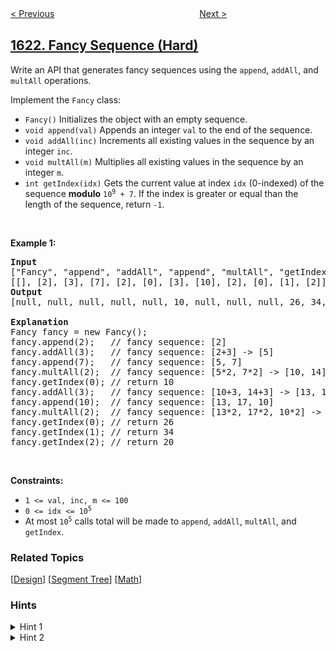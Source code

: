 <!--|This file generated by command(leetcode description); DO NOT EDIT.    |-->
<!--+----------------------------------------------------------------------+-->
<!--|@author    openset <openset.wang@gmail.com>                           |-->
<!--|@link      https://github.com/openset                                 |-->
<!--|@home      https://github.com/openset/leetcode                        |-->
<!--+----------------------------------------------------------------------+-->

[< Previous](../number-of-sets-of-k-non-overlapping-line-segments "Number of Sets of K Non-Overlapping Line Segments")
　　　　　　　　　　　　　　　　
[Next >](../all-valid-triplets-that-can-represent-a-country "All Valid Triplets That Can Represent a Country")

## [1622. Fancy Sequence (Hard)](https://leetcode.com/problems/fancy-sequence "奇妙序列")

<p>Write an API that generates fancy sequences using the <code>append</code>, <code>addAll</code>, and <code>multAll</code> operations.</p>

<p>Implement the <code>Fancy</code> class:</p>

<ul>
	<li><code>Fancy()</code> Initializes the object with an empty sequence.</li>
	<li><code>void append(val)</code> Appends an integer <code>val</code> to the end of the sequence.</li>
	<li><code>void addAll(inc)</code> Increments all existing values in the sequence by an integer <code>inc</code>.</li>
	<li><code>void multAll(m)</code> Multiplies all existing values in the sequence by an integer <code>m</code>.</li>
	<li><code>int getIndex(idx)</code> Gets the current value at index <code>idx</code> (0-indexed) of the sequence <strong>modulo</strong> <code>10<sup>9</sup> + 7</code>. If the index is greater or equal than the length of the sequence, return <code>-1</code>.</li>
</ul>

<p>&nbsp;</p>
<p><strong>Example 1:</strong></p>

<pre>
<strong>Input</strong>
[&quot;Fancy&quot;, &quot;append&quot;, &quot;addAll&quot;, &quot;append&quot;, &quot;multAll&quot;, &quot;getIndex&quot;, &quot;addAll&quot;, &quot;append&quot;, &quot;multAll&quot;, &quot;getIndex&quot;, &quot;getIndex&quot;, &quot;getIndex&quot;]
[[], [2], [3], [7], [2], [0], [3], [10], [2], [0], [1], [2]]
<strong>Output</strong>
[null, null, null, null, null, 10, null, null, null, 26, 34, 20]

<strong>Explanation</strong>
Fancy fancy = new Fancy();
fancy.append(2);   // fancy sequence: [2]
fancy.addAll(3);   // fancy sequence: [2+3] -&gt; [5]
fancy.append(7);   // fancy sequence: [5, 7]
fancy.multAll(2);  // fancy sequence: [5*2, 7*2] -&gt; [10, 14]
fancy.getIndex(0); // return 10
fancy.addAll(3);   // fancy sequence: [10+3, 14+3] -&gt; [13, 17]
fancy.append(10);  // fancy sequence: [13, 17, 10]
fancy.multAll(2);  // fancy sequence: [13*2, 17*2, 10*2] -&gt; [26, 34, 20]
fancy.getIndex(0); // return 26
fancy.getIndex(1); // return 34
fancy.getIndex(2); // return 20
</pre>

<p>&nbsp;</p>
<p><strong>Constraints:</strong></p>

<ul>
	<li><code>1 &lt;= val, inc, m &lt;= 100</code></li>
	<li><code>0 &lt;= idx &lt;= 10<sup>5</sup></code></li>
	<li>At most <code>10<sup>5</sup></code> calls total will be made to <code>append</code>, <code>addAll</code>, <code>multAll</code>, and <code>getIndex</code>.</li>
</ul>

### Related Topics
  [[Design](../../tag/design/README.md)]
  [[Segment Tree](../../tag/segment-tree/README.md)]
  [[Math](../../tag/math/README.md)]

### Hints
<details>
<summary>Hint 1</summary>
Use two arrays to save the cumulative multipliers at each time point and cumulative sums adjusted by the current multiplier.
</details>

<details>
<summary>Hint 2</summary>
The function getIndex(idx) ask to the current value modulo 10^9+7. Use modular inverse and both arrays to calculate this value.
</details>
